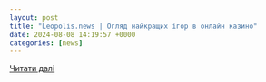 ```yaml
---
layout: post
title: "Leopolis.news | Огляд найкращих ігор в онлайн казино"
date: 2024-08-08 14:19:57 +0000
categories: [news]
---
```


[Читати далі](https://leopolis.news/post/109689/yaki-same-igry-obyrayut-gravci-v-onlayn-kazyno-ukrany)
